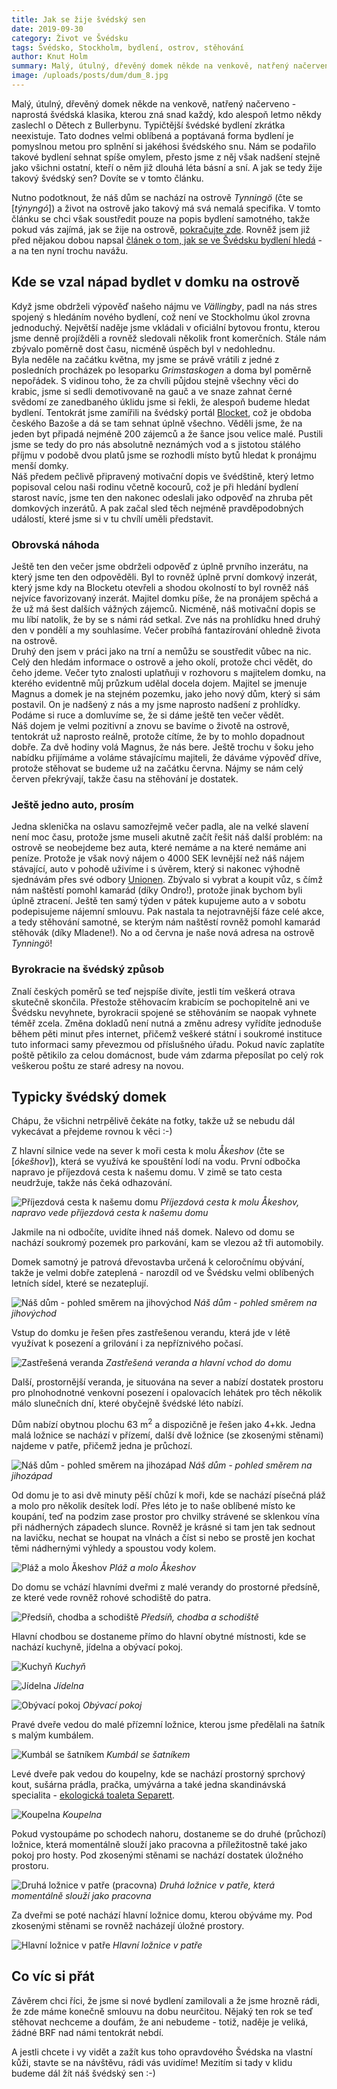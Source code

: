 ```yaml
---
title: Jak se žije švédský sen
date: 2019-09-30
category: Život ve Švédsku
tags: Švédsko, Stockholm, bydlení, ostrov, stěhování
author: Knut Holm
summary: Malý, útulný, dřevěný domek někde na venkově, natřený načerveno - naprostá švédská klasika, kterou zná snad každý, kdo alespoň letmo někdy zaslechl o Dětech z Bullerbynu. Typičtější švédské bydlení zkrátka neexistuje. Tato dodnes velmi oblíbená a poptávaná forma bydlení je pomyslnou metou pro splnění si jakéhosi švédského snu. Nám se podařilo takové bydlení sehnat spíše omylem, přesto jsme z něj však nadšení stejně jako všichni ostatní, kteří o něm již dlouhá léta básní a sní. A jak se tedy žije takový švédský sen? Dovíte se v tomto článku.
image: /uploads/posts/dum/dum_8.jpg
---
```


Malý, útulný, dřevěný domek někde na venkově, natřený načerveno - naprostá švédská klasika, kterou zná snad každý, kdo alespoň letmo někdy zaslechl o Dětech z Bullerbynu. Typičtější švédské bydlení zkrátka neexistuje. Tato dodnes velmi oblíbená a poptávaná forma bydlení je pomyslnou metou pro splnění si jakéhosi švédského snu. Nám se podařilo takové bydlení sehnat spíše omylem, přesto jsme z něj však nadšení stejně jako všichni ostatní, kteří o něm již dlouhá léta básní a sní. A jak se tedy žije takový švédský sen? Dovíte se v tomto článku.

Nutno podotknout, že náš dům se nachází na ostrově _Tynningö_ (čte se [_týnyngó_]) a život na ostrově jako takový má svá nemalá specifika. V tomto článku se chci však soustředit pouze na popis bydlení samotného, takže pokud vás zajímá, jak se žije na ostrově, [pokračujte zde](ostrovan-tvrdy-chleba-ma.html#ostrovan-tvrdy-chleba-ma). Rovněž jsem již před nějakou dobou napsal [článek o tom, jak se ve Švédsku bydlení hledá](hledani-bydleni-ve-svedsku.html#hledani-bydleni-ve-svedsku) - a na ten nyní trochu navážu. 

## Kde se vzal nápad bydlet v domku na ostrově

Když jsme obdrželi výpověď našeho nájmu ve _Vällingby_, padl na nás stres spojený s hledáním nového bydlení, což není ve Stockholmu úkol zrovna jednoduchý. Největší naděje jsme vkládali v oficiální bytovou frontu, kterou jsme denně projížděli a rovněž sledovali několik front komerčních. Stále nám zbývalo poměrně dost času, nicméně úspěch byl v nedohlednu.  
Byla neděle na začátku května, my jsme se právě vrátili z jedné z posledních procházek po lesoparku _Grimstaskogen_ a doma byl poměrně nepořádek. S vidinou toho, že za chvíli půjdou stejně všechny věci do krabic, jsme si sedli demotivovaně na gauč a ve snaze zahnat černé svědomí ze zanedbaného úklidu jsme si řekli, že alespoň budeme hledat bydlení. Tentokrát jsme zamířili na švédský portál [Blocket](https://www.blocket.se/), což je obdoba českého Bazoše a dá se tam sehnat úplně všechno. Věděli jsme, že na jeden byt připadá nejméně 200 zájemců a že šance jsou velice malé. Pustili jsme se tedy do pro nás absolutně neznámých vod a s jistotou stálého příjmu v podobě dvou platů jsme se rozhodli místo bytů hledat k pronájmu menší domky.  
Náš předem pečlivě připravený motivační dopis ve švédštině, který letmo popisoval celou naši rodinu včetně kocourů, což je při hledání bydlení starost navíc, jsme ten den nakonec odeslali jako odpověď na zhruba pět domkových inzerátů. A pak začal sled těch nejméně pravděpodobných událostí, které jsme si v tu chvílí uměli představit.

### Obrovská náhoda

Ještě ten den večer jsme obdrželi odpověď z úplně prvního inzerátu, na který jsme ten den odpověděli. Byl to rovněž úplně první domkový inzerát, který jsme kdy na Blocketu otevřeli a shodou okolností to byl rovněž náš nejvíce favorizovaný inzerát. Majitel domku píše, že na pronájem spěchá a že už má šest dalších vážných zájemců. Nicméně, náš motivační dopis se mu líbí natolik, že by se s námi rád setkal. Zve nás na prohlídku hned druhý den v pondělí a my souhlasíme. Večer probíhá fantazírování ohledně života na ostrově.  
Druhý den jsem v práci jako na trní a nemůžu se soustředit vůbec na nic. Celý den hledám informace o ostrově a jeho okolí, protože chci vědět, do čeho jdeme. Večer tyto znalosti uplatňuji v rozhovoru s majitelem domku, na kterého evidentně můj průzkum udělal docela dojem. Majitel se jmenuje Magnus a domek je na stejném pozemku, jako jeho nový dům, který si sám postavil. On je nadšený z nás a my jsme naprosto nadšení z prohlídky. Podáme si ruce a domluvíme se, že si dáme ještě ten večer vědět.  
Náš dojem je velmi pozitivní a znovu se bavíme o životě na ostrově, tentokrát už naprosto reálně, protože cítíme, že by to mohlo dopadnout dobře. Za dvě hodiny volá Magnus, že nás bere. Ještě trochu v šoku jeho nabídku přijímáme a voláme stávajícímu majiteli, že dáváme výpověď dříve, protože stěhovat se budeme už na začátku června. Nájmy se nám celý červen překrývají, takže času na stěhování je dostatek.  

### Ještě jedno auto, prosím

Jedna sklenička na oslavu samozřejmě večer padla, ale na velké slavení není moc času, protože jsme museli akutně začít řešit náš další problém: na ostrově se neobejdeme bez auta, které nemáme a na které nemáme ani peníze. Protože je však nový nájem o 4000 SEK levnější než náš nájem stávající, auto v pohodě uživíme i s úvěrem, který si nakonec výhodně sjednávám přes své odbory [Unionen](https://www.unionen.se/). Zbývalo si vybrat a koupit vůz, s čímž nám naštěstí pomohl kamarád (díky Ondro!), protože jinak bychom byli úplně ztracení. Ještě ten samý týden v pátek kupujeme auto a v sobotu podepisujeme nájemní smlouvu. Pak nastala ta nejotravnější fáze celé akce, a tedy stěhování samotné, se kterým nám naštěstí rovněž pomohl kamarád stěhovák (díky Mladene!). No a od června je naše nová adresa na ostrově _Tynningö_!

### Byrokracie na švédský způsob

Znalí českých poměrů se teď nejspíše divíte, jestli tím veškerá otrava skutečně skončila. Přestože stěhovacím krabicím se pochopitelně ani ve Švédsku nevyhnete, byrokracii spojené se stěhováním se naopak vyhnete téměř zcela. Změna dokladů není nutná a změnu adresy vyřídíte jednoduše během pěti minut přes internet, přičemž veškeré státní i soukromé instituce tuto informaci samy převezmou od příslušného úřadu. Pokud navíc zaplatíte poště pětikilo za celou domácnost, bude vám zdarma přeposílat po celý rok veškerou poštu ze staré adresy na novou.

## Typicky švédský domek

Chápu, že všichni netrpělivě čekáte na fotky, takže už se nebudu dál vykecávat a přejdeme rovnou k věci :-)

Z hlavní silnice vede na sever k moři cesta k molu _Åkeshov_ (čte se [_ókešhov_]), která se využívá ke spouštění lodí na vodu. První odbočka napravo je příjezdová cesta k našemu domu. V zimě se tato cesta neudržuje, takže nás čeká odhazování.

![Příjezdová cesta k našemu domu](/uploads/posts/dum/dum_5.jpg)
*Příjezdová cesta k molu Åkeshov, napravo vede příjezdová cesta k našemu domu* 

Jakmile na ni odbočíte, uvidíte ihned náš domek. Nalevo od domu se nachází soukromý pozemek pro parkování, kam se vlezou až tři automobily.

Domek samotný je patrová dřevostavba určená k celoročnímu obývání, takže je velmi dobře zateplená - narozdíl od ve Švédsku velmi oblíbených letních sídel, které se nezateplují. 

![Náš dům - pohled směrem na jihovýchod](/uploads/posts/dum/dum_8.jpg)
*Náš dům - pohled směrem na jihovýchod* 

Vstup do domku je řešen přes zastřešenou verandu, která jde v létě využívat k posezení a grilování i za nepříznivého počasí. 

![Zastřešená veranda](/uploads/posts/dum/dum_9.jpg)
*Zastřešená veranda a hlavní vchod do domu*

Další, prostornější veranda, je situována na sever a nabízí dostatek prostoru pro plnohodnotné venkovní posezení i opalovacích lehátek pro těch několik málo slunečních dní, které obyčejně švédské léto nabízí.

Dům nabízí obytnou plochu 63 m<sup>2</sup> a dispozičně je řešen jako 4+kk. Jedna malá ložnice se nachází v přízemí, další dvě ložnice (se zkosenými stěnami) najdeme v patře, přičemž jedna je průchozí.

![Náš dům - pohled směrem na jihozápad](/uploads/posts/dum/dum_3.jpg)
*Náš dům - pohled směrem na jihozápad*

Od domu je to asi dvě minuty pěší chůzí k moři, kde se nachází písečná pláž a molo pro několik desítek lodí. Přes léto je to naše oblíbené místo ke koupání, teď na podzim zase prostor pro chvilky strávené se sklenkou vína při nádherných západech slunce. Rovněž je krásné si tam jen tak sednout na lavičku, nechat se houpat na vlnách a číst si nebo se prostě jen kochat těmi nádhernými výhledy a spoustou vody kolem.

![Pláž a molo Åkeshov](/uploads/posts/dum/dum_13.jpg)
*Pláž a molo Åkeshov*

Do domu se vchází hlavními dveřmi z malé verandy do prostorné předsíně, ze které vede rovněž rohové schodiště do patra. 

![Předsíň, chodba a schodiště](/uploads/posts/dum/dum_12.jpg)
*Předsíň, chodba a schodiště*

Hlavní chodbou se dostaneme přímo do hlavní obytné místnosti, kde se nachází kuchyně, jídelna a obývací pokoj. 

![Kuchyň](/uploads/posts/dum/dum_2.jpg)
*Kuchyň*

![Jídelna](/uploads/posts/dum/dum_4.jpg)
*Jídelna*

![Obývací pokoj](/uploads/posts/dum/dum_11.jpg)
*Obývací pokoj*

Pravé dveře vedou do malé přízemní ložnice, kterou jsme předělali na šatník s malým kumbálem.

![Kumbál se šatníkem](/uploads/posts/dum/dum_1.jpg)
*Kumbál se šatníkem*

Levé dveře pak vedou do koupelny, kde se nachází prostorný sprchový kout, sušárna prádla, pračka, umývárna a také jedna skandinávská specialita - [ekologická toaleta Separett](https://www.idnes.cz/bydleni/koupelna/separacni-a-kompostovaci-toaleta.A140414_123613_koupelna_rez).

![Koupelna](/uploads/posts/dum/dum_10.jpg)
*Koupelna*

Pokud vystoupáme po schodech nahoru, dostaneme se do druhé (průchozí) ložnice, která momentálně slouží jako pracovna a příležitostně také jako pokoj pro hosty. Pod zkosenými stěnami se nachází dostatek úložného prostoru.

![Druhá ložnice v patře (pracovna)](/uploads/posts/dum/dum_7.jpg)
*Druhá ložnice v patře, která momentálně slouží jako pracovna*

Za dveřmi se poté nachází hlavní ložnice domu, kterou obýváme my. Pod zkosenými stěnami se rovněž nacházejí úložné prostory.

![Hlavní ložnice v patře](/uploads/posts/dum/dum_6.jpg)
*Hlavní ložnice v patře* 

## Co víc si přát

Závěrem chci říci, že jsme si nové bydlení zamilovali a že jsme hrozně rádi, že zde máme konečně smlouvu na dobu neurčitou. Nějaký ten rok se teď stěhovat nechceme a doufám, že ani nebudeme - totiž, naděje je veliká, žádné BRF nad námi tentokrát nebdí.

A jestli chcete i vy vidět a zažít kus toho opravdového Švédska na vlastní kůži, stavte se na návštěvu, rádi vás uvidíme! Mezitím si tady v klidu budeme dál žít náš švédský sen :-)
